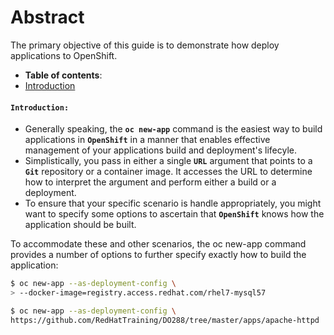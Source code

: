 # Abstract
The primary objective of this guide is to demonstrate how deploy applications to OpenShift.
-  **Table of contents**:
  - [Introduction](#introduction)


#### **`Introduction: `**
- Generally speaking, the **`oc new-app`** command is the easiest way to build applications in **`OpenShift`** in a manner that enables effective management of your applications build and deployment's lifecyle.
- Simplistically, you pass in either a single **`URL`** argument that points to a **`Git`** repository or a container image. It accesses the URL to determine how to interpret the argument and perform either a build or a deployment.
- To ensure that your specific scenario is handle appropriately, you might want to specify some options to ascertain that **`OpenShift`** knows how the application should be built. 

To accommodate these and other scenarios, the oc new-app command provides a number of options to further specify exactly how to build the application:

```zsh
$ oc new-app --as-deployment-config \
> --docker-image=registry.access.redhat.com/rhel7-mysql57
```

  ```zsh
$ oc new-app --as-deployment-config \
 https://github.com/RedHatTraining/DO288/tree/master/apps/apache-httpd
```